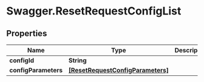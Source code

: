 # Swagger.ResetRequestConfigList

## Properties
Name | Type | Description | Notes
------------ | ------------- | ------------- | -------------
**configId** | **String** |  | [optional] 
**configParameters** | [**[ResetRequestConfigParameters]**](ResetRequestConfigParameters.md) |  | [optional] 


